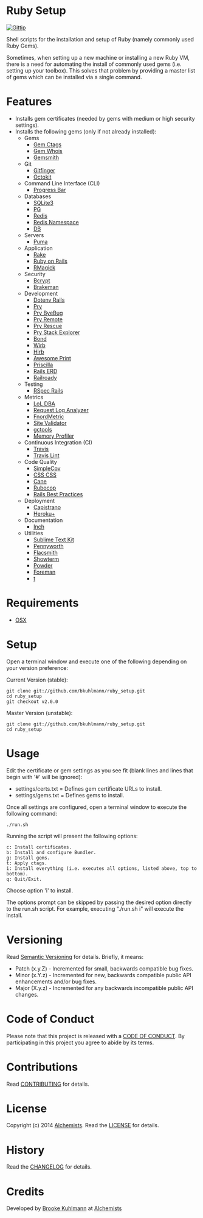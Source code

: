 # Ruby Setup

[![Gittip](http://img.shields.io/gittip/bkuhlmann.svg)](https://www.gittip.com/bkuhlmann)

Shell scripts for the installation and setup of Ruby (namely commonly used Ruby Gems).

Sometimes, when setting up a new machine or installing a new Ruby VM, there is a need for automating the install of
commonly used gems (i.e. setting up your toolbox). This solves that problem by providing a master list of gems which can
be installed via a single command.

# Features

- Installs gem certificates (needed by gems with medium or high security settings).
- Installs the following gems (only if not already installed):
    - Gems
        - [Gem Ctags](https://github.com/tpope/gem-ctags)
        - [Gem Whois](https://github.com/jnunemaker/gemwhois)
        - [Gemsmith](https://github.com/bkuhlmann/gemsmith)
    - Git
        - [Gitfinger](https://github.com/danchoi/gitfinger)
        - [Octokit](https://github.com/pengwynn/octokit)
    - Command Line Interface (CLI)
        - [Progress Bar](https://github.com/jfelchner/ruby-progressbar)
    - Databases
        - [SQLite3](http://www.sqlite.org)
        - [PG](http://www.postgresql.org)
        - [Redis](https://github.com/antirez/redis)
        - [Redis Namespace](https://github.com/resque/redis-namespace)
        - [DB](https://github.com/bkuhlmann/db)
    - Servers
        - [Puma](http://puma.io)
    - Application
        - [Rake](http://rake.rubyforge.org)
        - [Ruby on Rails](http://rubyonrails.org)
        - [RMagick](https://github.com/rmagick/rmagick)
    - Security
        - [Bcrypt](https://github.com/codahale/bcrypt-ruby)
        - [Brakeman](https://github.com/presidentbeef/brakeman)
    - Development
        - [Dotenv Rails](https://github.com/bkeepers/dotenv)
        - [Pry](https://github.com/pry/pry)
        - [Pry ByeBug](https://github.com/deivid-rodriguez/pry-byebug)
        - [Pry Remote](https://github.com/Mon-Ouie/pry-remote)
        - [Pry Rescue](https://github.com/ConradIrwin/pry-rescue)
        - [Pry Stack Explorer](https://github.com/pry/pry-stack_explorer)
        - [Bond](https://github.com/cldwalker/bond)
        - [Wirb](https://github.com/janlelis/wirb)
        - [Hirb](https://github.com/cldwalker/hirb)
        - [Awesome Print](https://github.com/michaeldv/awesome_print)
        - [Priscilla](https://github.com/Arkham/priscilla)
        - [Rails ERD](http://rails-erd.rubyforge.org)
        - [Railroady](https://github.com/preston/railroady)
    - Testing
        - [RSpec Rails](https://github.com/dchelimsky/rspec-rails)
    - Metrics
        - [LoL DBA](https://github.com/plentz/lol_dba)
        - [Request Log Analyzer](https://github.com/wvanbergen/request-log-analyzer)
        - [FnordMetric](https://github.com/paulasmuth/fnordmetric)
        - [Site Validator](https://github.com/jaimeiniesta/site_validator)
        - [gctools](https://github.com/tmm1/gctools)
        - [Memory Profiler](https://github.com/SamSaffron/memory_profiler)
    - Continuous Integration (CI)
        - [Travis](https://github.com/travis-ci/travis)
        - [Travis Lint](https://github.com/travis-ci/travis-lint)
    - Code Quality
        - [SimpleCov](https://github.com/colszowka/simplecov)
        - [CSS CSS](https://github.com/zmoazeni/csscss)
        - [Cane](https://github.com/square/cane)
        - [Rubocop](https://github.com/bbatsov/rubocop)
        - [Rails Best Practices](https://github.com/railsbp/rails_best_practices)
    - Deployment
        - [Capistrano](https://github.com/capistrano/capistrano)
        - [Heroku+](https://github.com/bkuhlmann/heroku_plus)
    - Documentation
        - [Inch](https://github.com/rrrene/inch)
    - Utilities
        - [Sublime Text Kit](https://github.com/bkuhlmann/sublime_text_kit)
        - [Pennyworth](https://github.com/bkuhlmann/pennyworth)
        - [Flacsmith](https://github.com/bkuhlmann/flacsmith)
        - [Showterm](https://github.com/Conradirwin/showterm)
        - [Powder](https://github.com/Rodreegez/powder)
        - [Foreman](https://github.com/ddollar/foreman)
        - [t](https://github.com/sferik/t)

# Requirements

- [OSX](http://www.apple.com/osx)

# Setup

Open a terminal window and execute one of the following depending on your version preference:

Current Version (stable):

    git clone git://github.com/bkuhlmann/ruby_setup.git
    cd ruby_setup
    git checkout v2.0.0

Master Version (unstable):

    git clone git://github.com/bkuhlmann/ruby_setup.git
    cd ruby_setup

# Usage

Edit the certificate or gem settings as you see fit (blank lines and lines that begin with '#' will be ignored):

- settings/certs.txt = Defines gem certificate URLs to install.
- settings/gems.txt = Defines gems to install.

Once all settings are configured, open a terminal window to execute the following command:

    ./run.sh

Running the script will present the following options:

    c: Install certificates.
    b: Install and configure Bundler.
    g: Install gems.
    t: Apply ctags.
    i: Install everything (i.e. executes all options, listed above, top to bottom).
    q: Quit/Exit.

Choose option 'i' to install.

The options prompt can be skipped by passing the desired option directly to the run.sh script.
For example, executing "./run.sh i" will execute the install.

# Versioning

Read [Semantic Versioning](http://semver.org) for details. Briefly, it means:

- Patch (x.y.Z) - Incremented for small, backwards compatible bug fixes.
- Minor (x.Y.z) - Incremented for new, backwards compatible public API enhancements and/or bug fixes.
- Major (X.y.z) - Incremented for any backwards incompatible public API changes.

# Code of Conduct

Please note that this project is released with a [CODE OF CONDUCT](CODE_OF_CONDUCT.md). By participating in this project
you agree to abide by its terms.

# Contributions

Read [CONTRIBUTING](CONTRIBUTING.md) for details.

# License

Copyright (c) 2014 [Alchemists](https://www.alchemists.io).
Read the [LICENSE](LICENSE.md) for details.

# History

Read the [CHANGELOG](CHANGELOG.md) for details.

# Credits

Developed by [Brooke Kuhlmann](https://www.alchemists.io) at [Alchemists](https://www.alchemists.io)
